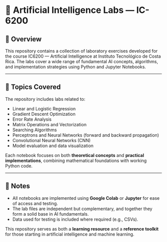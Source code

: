 # 🤖 Artificial Intelligence Labs — IC-6200

## 🧠 Overview

This repository contains a collection of laboratory exercises developed for the course IC6200 — Artificial Intelligence at Instituto Tecnológico de Costa Rica. The labs cover a wide range of fundamental AI concepts, algorithms, and implementation strategies using Python and Jupyter Notebooks.

---

## 🧩 Topics Covered

The repository includes labs related to:

- Linear and Logistic Regression
- Gradient Descent Optimization
- Error Rate Analysis
- Matrix Operations and Vectorization
- Searching Algorithms
- Perceptrons and Neural Networks (forward and backward propagation)
- Convolutional Neural Networks (CNN)
- Model evaluation and data visualization

Each notebook focuses on both **theoretical concepts** and **practical implementations**, combining mathematical foundations with working Python code.

---

## 📌 Notes

- All notebooks are implemented using **Google Colab** or **Jupyter** for ease of access and testing.
- The lab files are independent but complementary, and together they form a solid base in AI fundamentals.
- Data used for testing is included where required (e.g., CSVs).

This repository serves as both a **learning resource** and a **reference toolkit** for those starting in artificial intelligence and machine learning.
